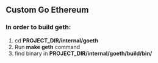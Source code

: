 ## Custom Go Ethereum

### In order to build geth:
1. cd **PROJECT_DIR/internal/goeth**
2. Run **make geth** command
3. find binary in **PROJECT_DIR/internal/goeth/build/bin/**
